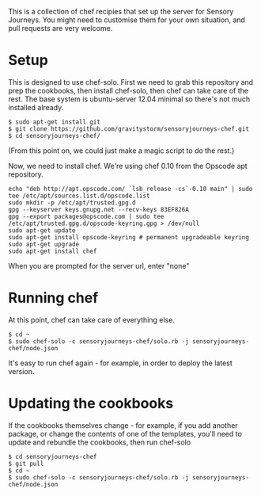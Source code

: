 This is a collection of chef recipies that set up the server for Sensory Journeys.
You might need to customise them for your own situation, and pull requests
are very welcome.

# Setup

This is designed to use chef-solo. First we need to grab this repository and
prep the cookbooks, then install chef-solo, then chef can take care of the rest.
The base system is ubuntu-server 12.04 minimal so there's not much installed already.

    $ sudo apt-get install git
    $ git clone https://github.com/gravitystorm/sensoryjourneys-chef.git
    $ cd sensoryjourneys-chef/

(From this point on, we could just make a magic script to do the rest.)

Now, we need to install chef. We're using chef 0.10 from the Opscode apt
repository.

    echo "deb http://apt.opscode.com/ `lsb_release -cs`-0.10 main" | sudo tee /etc/apt/sources.list.d/opscode.list
    sudo mkdir -p /etc/apt/trusted.gpg.d
    gpg --keyserver keys.gnupg.net --recv-keys 83EF826A
    gpg --export packages@opscode.com | sudo tee /etc/apt/trusted.gpg.d/opscode-keyring.gpg > /dev/null
    sudo apt-get update
    sudo apt-get install opscode-keyring # permanent upgradeable keyring
    sudo apt-get upgrade
    sudo apt-get install chef

When you are prompted for the server url, enter "none"

# Running chef

At this point, chef can take care of everything else.

    $ cd ~
    $ sudo chef-solo -c sensoryjourneys-chef/solo.rb -j sensoryjourneys-chef/node.json

It's easy to run chef again - for example, in order to deploy the latest version.

# Updating the cookbooks

If the cookbooks themselves change - for example, if you add another package,
or change the contents of one of the templates, you'll need to update and rebundle
the cookbooks, then run chef-solo

    $ cd sensoryjourneys-chef
    $ git pull
    $ cd ~
    $ sudo chef-solo -c sensoryjourneys-chef/solo.rb -j sensoryjourneys-chef/node.json
